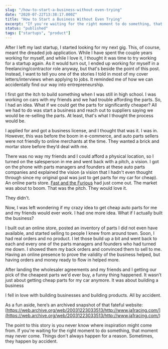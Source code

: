 ```yaml
---
slug: "/how-to-start-a-business-without-even-trying"
date: "2020-07-22T13:38:17.000Z"
title: "How to Start a Business Without Even Trying"
excerpt: "If you're waiting for the right moment to do something, that moment may never come. Things don't always happen for a reason. Sometimes, they happen by accident. "
status: "published"
tags: ["startups", "product"]
---
```

After I left my last startup, I started looking for my next gig. This, of course, meant the dreaded job application. While I have spent the couple years working for myself, and while I love it, I thought it was time to try working for a startup again. As it would turn out, I ended up working for myself in a freelancing/contractor role anyway, but that's beside the point of this post. Instead, I want to tell you one of the stories I told in most of my cover letters/interviews when applying to jobs. It reminded me of how we can accidentally find our way into entrepreneurship.

I first got the itch to build something when I was still in high school. I was working on cars with my friends and we had trouble affording the parts. So, I had an idea. What if we could get the parts for significantly cheaper? All we had to do was start a business and reach out to suppliers saying we would be re-selling the parts. At least, that's what I thought the process would be.

I applied for and got a business license, and I thought that was it. I was in. However, this was before the boom in e-commerce, and auto parts sellers were not friendly to online merchants at the time. They wanted a brick and mortar store before they’d deal with me.

There was no way my friends and I could afford a physical location, so I turned on the salesperson in me and went back with a pitch, a vision. I got on the phone with parts managers and founders at these auto parts companies and explained the vision (a vision that I hadn't even thought through since my original goal was just to get parts for my car for cheap). An online parts store. [Fast and the Furious](<https://www.imdb.com/title/tt0232500/>) had just come out. The market was about to boom. That was the pitch. They would love it.

They didn't.

Now, I was left wondering if my crazy idea to get cheap auto parts for me and my friends would ever work. I had one more idea. What if I actually built the business?

I built out an online store, posted an inventory of parts I did not even have available, and started selling to people I knew from around town. Soon, I had real orders and no product. I let those build up a bit and went back to each and every one of the parts managers and founders who had turned me down. I showed them my back orders and convinced them to sell to me. Having an online presence to prove the validity of the business helped, but having orders and money ready to flow in helped more.

After landing the wholesaler agreements and my friends and I getting our pick of the cheapest parts we'd ever buy, a funny thing happened. It wasn’t just about getting cheap parts for my car anymore. It was about building a business

I fell in love with building businesses and building products. All by accident.

As a fun aside, here’s an archived snapshot of that fateful website: [https://web.archive.org/web/20031223033513/http://www.ja1racing.com/](<https://web.archive.org/web/20031223033513/http://www.ja1racing.com/>)

The point to this story is you never know where inspiration might come from. If you're waiting for the right moment to do something, that moment may never come. Things don't always happen for a reason. Sometimes, they happen by accident.


  